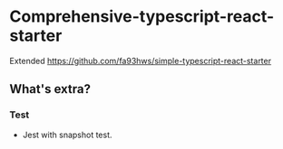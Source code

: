 # Comprehensive-typescript-react-starter

Extended https://github.com/fa93hws/simple-typescript-react-starter

## What's extra?
### Test
- Jest with snapshot test.
